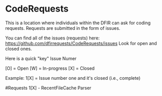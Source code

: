 # CodeRequests
This is a location where individuals within the DFIR can ask for coding requests. Requests are submitted in the form of issues.

You can find all of the issues (requests) here: https://github.com/dfirrequests/CodeRequests/issues Look for open and closed ones.

Here is a quick "key"
Issue Numer
<number>

[O] = Open
[W] = In-progress
[X] = Closed

Example: 1[X] = Issue number one and it's closed (i.e., complete)

#Requests
1[X] - RecentFileCache Parser
